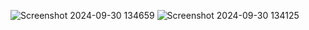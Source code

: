 ![Screenshot 2024-09-30 134659](https://github.com/user-attachments/assets/b5bd6b56-8df0-42ef-af0e-8c1d4eb16ee7)
![Screenshot 2024-09-30 134125](https://github.com/user-attachments/assets/3f94b3b0-49f0-442f-aaf2-6680d455f100)
